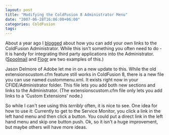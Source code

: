 ```yaml
---
layout: post
title: "Modifying the ColdFusion 8 Administrator Menu"
date: "2007-06-28T16:06:00+06:00"
categories: ColdFusion 
tags: 
---
```


About a year ago I <a href="http://www.raymondcamden.com/index.cfm/2006/11/13/Adding-your-own-links-in-the-ColdFusion-Administrator">blogged</a> about how you can add your own links to the ColdFusion Administrator. While this isn't something you often need to do - it is handy for integrating third party applications into the Administrator. (<a href="http://spoolmail.riaforge.org">Spoolmail</a> and <a href="http://flogr.riaforge.org">Flogr</a> are two examples of this.)

Jason Delmore of Adobe let me in on a new update to this. While the old extensionscustom.cfm feature still works in ColdFusion 8, there is a new file you can use named custommenu.xml. It exists right now in your CFIDE/Administrator folder. This file lets you add both new sections and links to the Administrator. (The extensionscustom.cfm file only lets you add links to a 'Custom Extensions' node.) 

So while I can't see using this <i>terribly</i> often, it is nice to see. One idea for how to use it: Currently to get to the Service Monitor, you click a link in the left hand menu and then click a button. You could put a direct link in the left hand menu and skip one button push. Ok, so it isn't a huge improvement, but maybe others will have more ideas.